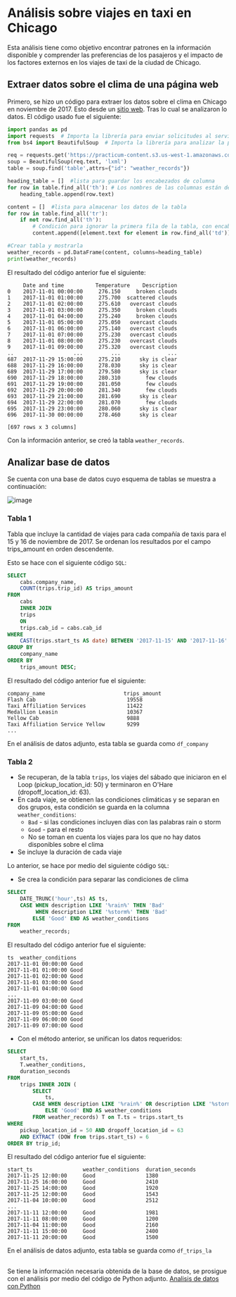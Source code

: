 # Análisis sobre viajes en taxi en Chicago
Esta análisis tiene como objetivo encontrar patrones en la información disponible y comprender las preferencias de los pasajeros y el impacto de los factores externos en los viajes de taxi de la ciudad de Chicago.

## Extraer datos sobre el clima de una página web
Primero, se hizo un código para extraer los datos sobre el clima en Chicago en noviembre de 2017. Esto desde un [sitio web](https://practicum-content.s3.us-west-1.amazonaws.com/data-analyst-eng/moved_chicago_weather_2017.html). Tras lo cual se analizaron lo datos. El código usado fue el siguiente:

```python 
import pandas as pd 
import requests  # Importa la librería para enviar solicitudes al servidor 
from bs4 import BeautifulSoup  # Importa la librería para analizar la página web

req = requests.get('https://practicum-content.s3.us-west-1.amazonaws.com/data-analyst-eng/moved_chicago_weather_2017.html') 
soup = BeautifulSoup(req.text, 'lxml') 
table = soup.find('table',attrs={"id": "weather_records"})

heading_table = []  #lista para guardar los encabezados de columna
for row in table.find_all('th'): # Los nombres de las columnas están dentro de los elementos <th>
    heading_table.append(row.text)

content = []  #lista para almacenar los datos de la tabla
for row in table.find_all('tr'):
    if not row.find_all('th'):
        # Condición para ignorar la primera fila de la tabla, con encabezados
        content.append([element.text for element in row.find_all('td')])

#Crear tabla y mostrarla
weather_records = pd.DataFrame(content, columns=heading_table)
print(weather_records)
```
El resultado del código anterior fue el siguiente:
```
     Date and time          Temperature    Description
0    2017-11-01 00:00:00     276.150     broken clouds
1    2017-11-01 01:00:00     275.700  scattered clouds
2    2017-11-01 02:00:00     275.610   overcast clouds
3    2017-11-01 03:00:00     275.350     broken clouds
4    2017-11-01 04:00:00     275.240     broken clouds
5    2017-11-01 05:00:00     275.050   overcast clouds
6    2017-11-01 06:00:00     275.140   overcast clouds
7    2017-11-01 07:00:00     275.230   overcast clouds
8    2017-11-01 08:00:00     275.230   overcast clouds
9    2017-11-01 09:00:00     275.320   overcast clouds
..                   ...         ...               ...
687  2017-11-29 15:00:00     275.210      sky is clear
688  2017-11-29 16:00:00     278.030      sky is clear
689  2017-11-29 17:00:00     279.580      sky is clear
690  2017-11-29 18:00:00     280.310        few clouds
691  2017-11-29 19:00:00     281.050        few clouds
692  2017-11-29 20:00:00     281.340        few clouds
693  2017-11-29 21:00:00     281.690      sky is clear
694  2017-11-29 22:00:00     281.070        few clouds
695  2017-11-29 23:00:00     280.060      sky is clear
696  2017-11-30 00:00:00     278.460      sky is clear

[697 rows x 3 columns]
```

Con la información anterior, se creó la tabla `weather_records`.

## Analizar base de datos
Se cuenta con una base de datos cuyo esquema de tablas se muestra a continuación:

![image](https://github.com/IreneRA/TripleTen-LatAm/assets/32276245/f48cea98-62c2-4ee2-9970-55663de4d3d5)


### Tabla 1
Tabla que incluye la cantidad de viajes para cada compañía de taxis para el 15 y 16 de noviembre de 2017. Se ordenan los resultados por el campo trips_amount en orden descendente.

Esto se hace con el siguiente código `SQL`:
```SQL
SELECT
    cabs.company_name,
    COUNT(trips.trip_id) AS trips_amount
FROM 
    cabs
    INNER JOIN 
    trips 
    ON 
    trips.cab_id = cabs.cab_id
WHERE 
    CAST(trips.start_ts AS date) BETWEEN '2017-11-15' AND '2017-11-16'
GROUP BY 
    company_name
ORDER BY 
    trips_amount DESC;
```
El resultado del código anterior fue el siguiente:
```
company_name                         trips_amount
Flash Cab                             19558
Taxi Affiliation Services             11422
Medallion Leasin                      10367
Yellow Cab                            9888
Taxi Affiliation Service Yellow       9299
...
```

En el análisis de datos adjunto, esta tabla se guarda como `df_company`

### Tabla 2
- Se recuperan, de la tabla `trips`, los viajes del sábado que iniciaron en el Loop (pickup_location_id: 50) y terminaron en O'Hare (dropoff_location_id: 63).
- En cada viaje, se obtienen las condiciones climáticas y se separan en dos grupos, esta condición se guarda en la columna `weather_conditions`:
    - `Bad` - si las condiciones incluyen días con las palabras rain o storm
    - `Good` - para el resto
    - No se toman en cuenta los viajes para los que no hay datos disponibles sobre el clima
- Se incluye la duración de cada viaje

Lo anterior, se hace por medio del siguiente código `SQL`:

- Se crea la condición para separar las condiciones de clima
```SQL
SELECT
    DATE_TRUNC('hour',ts) AS ts,
    CASE WHEN description LIKE '%rain%' THEN 'Bad'
         WHEN description LIKE '%storm%' THEN 'Bad'
        ELSE 'Good' END AS weather_conditions
FROM
    weather_records;
```

El resultado del código anterior fue el siguiente:
```
ts	weather_conditions
2017-11-01 00:00:00	Good
2017-11-01 01:00:00	Good
2017-11-01 02:00:00	Good
2017-11-01 03:00:00	Good
2017-11-01 04:00:00	Good
...
2017-11-09 03:00:00	Good
2017-11-09 04:00:00	Good
2017-11-09 05:00:00	Good
2017-11-09 06:00:00	Good
2017-11-09 07:00:00	Good
```
- Con el método anterior, se unifican los datos requeridos:
  
```SQL
SELECT
    start_ts,
    T.weather_conditions,
    duration_seconds
FROM 
    trips INNER JOIN (
        SELECT
            ts,
        CASE WHEN description LIKE '%rain%' OR description LIKE '%storm%' THEN 'Bad'
            ELSE 'Good' END AS weather_conditions
        FROM weather_records) T on T.ts = trips.start_ts
WHERE 
    pickup_location_id = 50 AND dropoff_location_id = 63 
    AND EXTRACT (DOW from trips.start_ts) = 6
ORDER BY trip_id;
```

El resultado del código anterior fue el siguiente:
```
start_ts	            weather_conditions	duration_seconds
2017-11-25 12:00:00	    Good	            1380
2017-11-25 16:00:00	    Good	            2410
2017-11-25 14:00:00	    Good	            1920
2017-11-25 12:00:00	    Good	            1543
2017-11-04 10:00:00	    Good	            2512
...
2017-11-11 12:00:00	    Good	            1981
2017-11-11 08:00:00	    Good	            1200
2017-11-04 11:00:00	    Good	            2160
2017-11-11 15:00:00	    Good	            2400
2017-11-11 20:00:00	    Good	            1500
```

En el análisis de datos adjunto, esta tabla se guarda como `df_trips_la`

## 
Se tiene la información necesaria obtenida de la base de datos, se prosigue con el análisis por medio del código de Python adjunto.
[Analisis de datos con Python](https://github.com/IreneRA/TripleTen-LatAm/blob/6-Taxi-trips-analysis/S6%20-%20taxis%20Chicago.ipynb)

